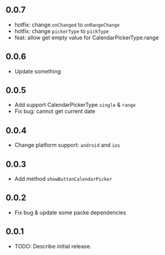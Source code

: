 ## 0.0.7

* hotfix: change `onChanged` to `onRangeChange`
* hotfix: change `pickerType` to `pickType`
* feat: allow get empty value for CalendarPickerType.range

## 0.0.6

* Update something

## 0.0.5

* Add support CalendarPickerType `single` & `range`
* Fix bug: cannot get current date

## 0.0.4

* Change platform support: `android` and `ios`

## 0.0.3

* Add method `showButtonCalendarPicker`

## 0.0.2

* Fix bug & update some packe dependencies

## 0.0.1

* TODO: Describe initial release.
